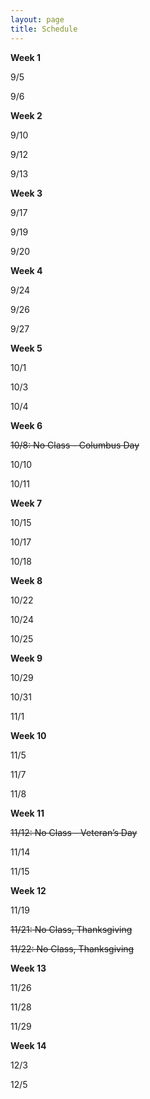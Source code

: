 ```yaml
---
layout: page
title: Schedule
---
```


**Week 1**

9/5

9/6

**Week 2**

9/10

9/12

9/13

**Week 3**

9/17

9/19

9/20

**Week 4**

9/24

9/26

9/27

**Week 5**

10/1

10/3

10/4

**Week 6**

~~10/8:  No Class - Columbus Day~~

10/10

10/11

**Week 7**

10/15

10/17

10/18

**Week 8**

10/22

10/24

10/25

**Week 9**

10/29

10/31

11/1

**Week 10**

11/5

11/7

11/8

**Week 11**

~~11/12: No Class - Veteran’s Day~~

11/14

11/15

**Week 12**

11/19

~~11/21: No Class, Thanksgiving~~

~~11/22: No Class, Thanksgiving~~ 

**Week 13**

11/26

11/28

11/29

**Week 14**

12/3

12/5